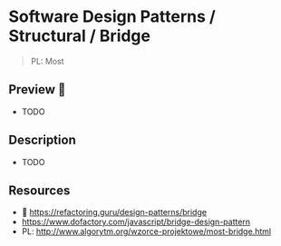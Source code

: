 # Software Design Patterns / Structural / Bridge

> PL: Most

## Preview 🎉

- TODO

## Description

- TODO

## Resources

- 🚀 <https://refactoring.guru/design-patterns/bridge>
- <https://www.dofactory.com/javascript/bridge-design-pattern>
- PL: <http://www.algorytm.org/wzorce-projektowe/most-bridge.html>
